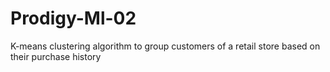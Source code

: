 # Prodigy-Ml-02
K-means clustering algorithm to group customers of a retail store based on their purchase history

